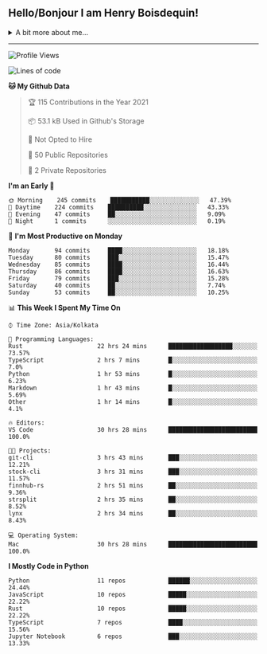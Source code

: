 <!--
**henryboisdequin/henryboisdequin** is a ✨ _special_ ✨ repository because its `README.md` (this file) appears on your GitHub profile.

Here are some ideas to get you started:

- 🔭 I’m currently working on ...
- 🌱 I’m currently learning ...
- 👯 I’m looking to collaborate on ...
- 🤔 I’m looking for help with ...
- 💬 Ask me about ...
- 📫 How to reach me: ...
- 😄 Pronouns: ...
- ⚡ Fun fact: ...
-->
<h2>Hello/Bonjour I am Henry Boisdequin!</h2>

<p align="middle">
    
<!-- https://iconmonstr.com/ -->

<details>
<summary>A bit more about me... </summary>
<br>
    
```typescript
const henryBoisdequin: human = {
    from: ["philippines", "belgium"],
    age: 12,
    languages: ["typescript/javascript", "python", "rust"],
    askMeAbout: ["web dev", "machine learning", "fullstack projects", "swimming"],
    technologies: {
        mobile: ["flutter"],
        frontEnd: {
            js: ["react.js", "next.js", "svelte"],
            css: ["bootstrap", "chakra-ui", "tailwind css"]
        },
        backEnd: {
            js: ["node", "express", "graphql", "typeorm"],
            python: ["flask"],
        },
        devOps: ["Vercel hosting + analytics", "AWS S3"],
        databases: ["postgresql", "redis"],
        otherTools: ["firebase", "tensorflow", "keras", "numpy", "pygame"]
    },
    currentFocus: ["Rust", "Blogging on dev.to/hb"],
    hobbies: ["swimming", "programming"],
};
```

</details>

---
<!--START_SECTION:waka-->
![Profile Views](http://img.shields.io/badge/Profile%20Views-22-blue)

![Lines of code](https://img.shields.io/badge/From%20Hello%20World%20I%27ve%20Written-228839%20lines%20of%20code-blue)

**🐱 My Github Data** 

> 🏆 115 Contributions in the Year 2021
 > 
> 📦 53.1 kB Used in Github's Storage 
 > 
> 🚫 Not Opted to Hire
 > 
> 📜 50 Public Repositories 
 > 
> 🔑 2 Private Repositories  
 > 
**I'm an Early 🐤** 

```text
🌞 Morning    245 commits    ███████████░░░░░░░░░░░░░░   47.39% 
🌆 Daytime    224 commits    ██████████░░░░░░░░░░░░░░░   43.33% 
🌃 Evening    47 commits     ██░░░░░░░░░░░░░░░░░░░░░░░   9.09% 
🌙 Night      1 commits      ░░░░░░░░░░░░░░░░░░░░░░░░░   0.19%

```
📅 **I'm Most Productive on Monday** 

```text
Monday       94 commits     ████░░░░░░░░░░░░░░░░░░░░░   18.18% 
Tuesday      80 commits     ███░░░░░░░░░░░░░░░░░░░░░░   15.47% 
Wednesday    85 commits     ████░░░░░░░░░░░░░░░░░░░░░   16.44% 
Thursday     86 commits     ████░░░░░░░░░░░░░░░░░░░░░   16.63% 
Friday       79 commits     ███░░░░░░░░░░░░░░░░░░░░░░   15.28% 
Saturday     40 commits     ██░░░░░░░░░░░░░░░░░░░░░░░   7.74% 
Sunday       53 commits     ██░░░░░░░░░░░░░░░░░░░░░░░   10.25%

```


📊 **This Week I Spent My Time On** 

```text
⌚︎ Time Zone: Asia/Kolkata

💬 Programming Languages: 
Rust                     22 hrs 24 mins      ██████████████████░░░░░░░   73.57% 
TypeScript               2 hrs 7 mins        █░░░░░░░░░░░░░░░░░░░░░░░░   7.0% 
Python                   1 hr 53 mins        █░░░░░░░░░░░░░░░░░░░░░░░░   6.23% 
Markdown                 1 hr 43 mins        █░░░░░░░░░░░░░░░░░░░░░░░░   5.69% 
Other                    1 hr 14 mins        █░░░░░░░░░░░░░░░░░░░░░░░░   4.1%

🔥 Editors: 
VS Code                  30 hrs 28 mins      █████████████████████████   100.0%

🐱‍💻 Projects: 
git-cli                  3 hrs 43 mins       ███░░░░░░░░░░░░░░░░░░░░░░   12.21% 
stock-cli                3 hrs 31 mins       ███░░░░░░░░░░░░░░░░░░░░░░   11.57% 
finnhub-rs               2 hrs 51 mins       ██░░░░░░░░░░░░░░░░░░░░░░░   9.36% 
strsplit                 2 hrs 35 mins       ██░░░░░░░░░░░░░░░░░░░░░░░   8.52% 
lynx                     2 hrs 34 mins       ██░░░░░░░░░░░░░░░░░░░░░░░   8.43%

💻 Operating System: 
Mac                      30 hrs 28 mins      █████████████████████████   100.0%

```

**I Mostly Code in Python** 

```text
Python                   11 repos            ██████░░░░░░░░░░░░░░░░░░░   24.44% 
JavaScript               10 repos            █████░░░░░░░░░░░░░░░░░░░░   22.22% 
Rust                     10 repos            █████░░░░░░░░░░░░░░░░░░░░   22.22% 
TypeScript               7 repos             ████░░░░░░░░░░░░░░░░░░░░░   15.56% 
Jupyter Notebook         6 repos             ███░░░░░░░░░░░░░░░░░░░░░░   13.33%

```



<!--END_SECTION:waka-->

